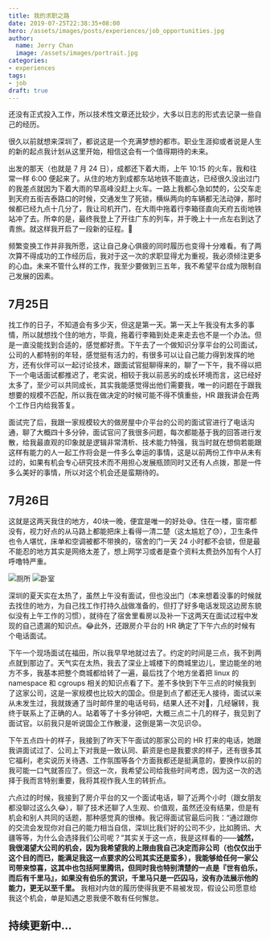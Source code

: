 ```yaml
---
title: 我的求职之路
date: 2019-07-25T22:38:35+08:00
hero: /assets/images/posts/experiences/job_opportunities.jpg
author:
  name: Jerry Chan
  image: /assets/images/portrait.jpg
categories:
- experiences
tags:
- job
draft: true
---
```



还没有正式投入工作，所以技术性文章还比较少，大多以日志的形式去记录一些自己的经历。

很久以前就想来深圳了，都说这是一个充满梦想的都市。职业生涯抑或者说是人生的新的起点我计划从这里开始，相信这会有一个值得期待的未来。

出发的那天（也就是 7 月 24 日），成都还下着大雨，上午 10:15 的火车，我和往常一样 6:00 便起来了。从住的地方到成都东站地铁不能直达，已经很久没出过门的我差点就因为下着大雨的早高峰没赶上火车。一路上我都心急如焚的，公交车走到天府五街吉泰路口的时候，交通发生了死锁，横纵两向的车辆都无法动弹，那时候都已经九点十几分了，我让司机开门，在大雨中拖着行李箱径直向天府五街地铁站冲了去。所幸的是，最终我登上了开往广东的列车，并于晚上十一点左右到达了青旅。就这样我开启了一段新的征程。:muscle:

频繁变换工作并非我所愿，这让自己身心俱疲的同时履历也变得十分难看。有了两次算不得成功的工作经历后，我对于这一次的求职显得尤为重视，我必须倾注更多的心血。未来不管什么样的工作，我至少要做到三五年，我不希望平台成为限制自己发展的因素。

## 7月25日
找工作的日子，不知道会有多少天，但这是第一天。第一天上午我没有太多的事情，所以就想找个住的地方，毕竟，拖着行李箱到处走来走去也不是一个办法。但是一直没能找到合适的，感觉都好贵。下午去了一个做知识分享平台的公司面试，公司的人都特别的年轻，感觉挺有活力的，有很多可以让自己能力得到发挥的地方，还有伙伴可以一起讨论技术，跟面试官挺聊得来的，聊了一下午，我不得以把下一个电话面试都推迟了，老实说，相较于我以前恶劣的成长环境而言，这已经好太多了，至少可以共同成长，其实我能感觉得出他们需要我，唯一的问题在于跟我想要的规模不匹配，所以我在做决定的时候可能不得不慎重些，HR 跟我讲会在两个工作日内给我答复。

面试完了后，我跟一家规模较大的做房屋中介平台的公司的面试官进行了电话沟通，聊了大概四十多分钟，面试官问了我很多问题，每次都能基于我的回答进行发散，给我最直观的印象就是逻辑非常清析、技术能力特强，我当时就在想倘若能跟这样有能力的人一起工作将会是一件多么幸运的事情，这是以前两份工作中从未有过的，如果有机会专心研究技术而不用担心发展瓶颈同时又还有人点拨，那是一件多么美好的事情，所以对这个机会还是蛮期待的。

## 7月26日

这就是这两天我住的地方，40块一晚，便宜是唯一的好处:sweat_smile:。住在一楼，窗帘都没有，视力好点的从马路上都能把床上看得一清二楚（这太尴尬了:sweat:），卫生条件也令人堪忧，床单和空调被都不带换的，宿舍的门一天 24 小时都不会锁，但是最不能忍的地方其实是网络太差了，想上网学习或者是查个资料太费劲外加有个人打呼噜特严重。

![厕所](/assets/blog/2019-07/11564186042_.pic.jpg)
![卧室](/assets/blog/2019-07/21564186043_.pic.jpg)

深圳的夏天实在太热了，虽然上午没有面试，但也没出门（本来想着没事的时候就去找住的地方，为自己找工作打持久战做准备的，但打了好多电话发现这边房东貌似没有上午工作的习惯），就待在了宿舍里看房以及补一下这两天在面试过程中发现的自己遗漏的知识点。:joy:此外，还跟房介平台的 HR 确定了下午六点的时候有个电话面试。

下午一个现场面试在福田，所以我早早地就过去了。约定的时间是三点，我不到两点就到那边了。天气实在太热，我去了深业上城楼下的商城里边儿，里边能坐的地方不多，我基本把整个商城都给转了一遍，最后找了个地方坐着把 linux 的 namespace 和 cgroups 相关的知识点看了下。差不多快到下午三点的时候我到了这家公司，这是一家规模也比较大的国企。但是到点了都还无人接待，面试以来从未发生过，我就拨通了当时邮件里的电话号码，结果人还不对:grimacing:，几经辗转，我终于联系上了正确的人。站着等了十多分钟吧，大概三点二十几的样子，我见到了面试官。以前我只是听说国企工作散漫，这倒是第一次见识:worried:。

下午五点四十的样子，我接到了昨天下午面试的那家公司的 HR 打来的电话，她跟我讲面试过了、公司上下对我是一致认同、薪资是也是我要求的样子，还有很多其它福利，老实说历关待遇、工作氛围等各个方面我都还是挺满意的，要换作以前的我可能一口气就答应了。但这一次，我希望公司给我些时间考虑，因为这一次的选择于我而言特别重要，我将其视作我人生的转折点。

六点过的时候，我接到了房介平台的又一个面试电话，聊了近两个小时（跟女朋友都没聊过这么久:joy:），聊了技术还聊了人生观、价值观，虽然还没有结果，但是有机会和别人共同的话题，那种感觉真的很棒。我记得面试官最后问我：“通过跟你的交流会发现你对自己的能力相当自信，深圳比我们好的公司不少，比如腾讯、大疆等等，为什么会选择我们公司呢？”其实关于这一点，我是这样看的——**诚然，我很渴望大公司的机会，因为我希望我的上限由我自己决定而非公司（也仅仅出于这个目的而已，能满足我这一点要求的公司其实还是蛮多），我能够给任何一家公司带来惊喜，这其中也包括阿里腾讯，但同时我也特别清楚的一点是『世有伯乐，而后有千里马』，如果没有伯乐的赏识，千里马只是一匹囚马，没有办法展示他的能力，更无以至千里。** 我相对内敛的履历使得我更不易被发现，假设公司愿意给我这个机会，单是知遇之恩我便不敢有任何懈怠。

## 持续更新中...
